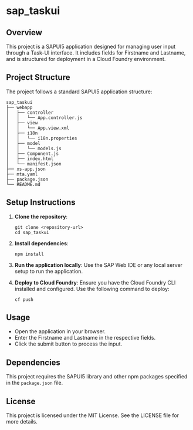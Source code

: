# sap_taskui

## Overview
This project is a SAPUI5 application designed for managing user input through a Task-UI interface. It includes fields for Firstname and Lastname, and is structured for deployment in a Cloud Foundry environment.

## Project Structure
The project follows a standard SAPUI5 application structure:

```
sap_taskui
├── webapp
│   ├── controller
│   │   └── App.controller.js
│   ├── view
│   │   └── App.view.xml
│   ├── i18n
│   │   └── i18n.properties
│   ├── model
│   │   └── models.js
│   ├── Component.js
│   ├── index.html
│   └── manifest.json
├── xs-app.json
├── mta.yaml
├── package.json
└── README.md
```

## Setup Instructions
1. **Clone the repository**: 
   ```
   git clone <repository-url>
   cd sap_taskui
   ```

2. **Install dependencies**: 
   ```
   npm install
   ```

3. **Run the application locally**: 
   Use the SAP Web IDE or any local server setup to run the application.

4. **Deploy to Cloud Foundry**: 
   Ensure you have the Cloud Foundry CLI installed and configured. Use the following command to deploy:
   ```
   cf push
   ```

## Usage
- Open the application in your browser.
- Enter the Firstname and Lastname in the respective fields.
- Click the submit button to process the input.

## Dependencies
This project requires the SAPUI5 library and other npm packages specified in the `package.json` file.

## License
This project is licensed under the MIT License. See the LICENSE file for more details.